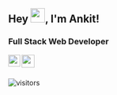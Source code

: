 ## Hey <img src="https://github.com/TheDudeThatCode/TheDudeThatCode/blob/master/Assets/Hi.gif" width="29px">, I'm Ankit!

### Full Stack Web Developer

<a href="https://www.linkedin.com/in/ankitn1311/">
  <img align="left" width="24px" src="https://cdn.jsdelivr.net/npm/simple-icons@v3/icons/linkedin.svg"  />
</a>

<a href="mailto:ankitn1311@gmail.com">
  <img align="left" width="26px" src="https://cdn.jsdelivr.net/npm/simple-icons@v3/icons/gmail.svg" />
</a>

<br />
<br />

![visitors](https://visitor-badge.laobi.icu/badge?page_id=ankitn1311.ankitn1311)
